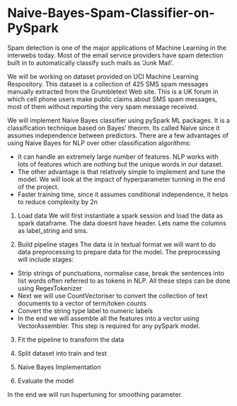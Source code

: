 # Naive-Bayes-Spam-Classifier-on-PySpark
Spam detection is one of the major applications of Machine Learning in the interwebs today. Most of the email service providers have spam detection built in to automatically classify such mails as ‘Junk Mail’.


We will be working on dataset provided on UCI Machine Learning Respository. This dataset is a collection of 425 SMS spam messages manually extracted from the Grumbletext Web site. This is a UK forum in which cell phone users make public claims about SMS spam messages, most of them without reporting the very spam message received.

We will implement Naive Bayes classifier using pySpark ML packages. It is a classification technique based on Bayes’ theorm. Its called Naive since it assumes independence between predictors. There are a few advantages of using Naive Bayes for NLP over other classification algorithms:
- It can handle an extremely large number of features. NLP works with lots of features which are nothing but the unique words in our dataset.
- The other advantage is that relatively simple to implement and tune the model. We will look at the impact of hyperparameter tunning in the end of the project.
- Faster training time, since it assumes conditional independence, it helps to reduce complexity by 2n

1. Load data
We will first instantiate a spark session and load the data as spark dataframe. The data doesnt have header. Lets name the columns as label_string and sms.

2. Build pipeline stages
The data is in textual format we will want to do data preprocessing to prepare data for the model. The preprocessing will include stages:
- Strip strings of punctuations, normalise case, break the sentences into list words often referred to as tokens in NLP. All these steps can be done using RegexTokenizer
- Next we will use CountVectoriser to convert the collection of text documents to a vector of term/token counts
- Convert the string type label to numeric labels
- In the end we will assemble all the features into a vector using VectorAssembler. This step is required for any pySpark model.

3. Fit the pipeline to transform the data

4. Split dataset into train and test

5. Naive Bayes Implementation

6. Evaluate the model

In the end we will run hupertuning for smoothing parameter.

